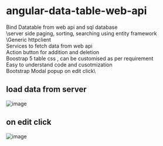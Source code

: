 # angular-data-table-web-api
Bind Datatable from web api and sql database\
\server side paging, sorting, searching using entity framework\
\Generic httpclient\
Services to fetch data from web api\
Action button for addition and deletion\
Boostrap 5 table css , can be customised as per requirement\
Easy to understand code and cusotmization\
Bootstrap Modal popup on edit click\

## load data from server
![image](https://user-images.githubusercontent.com/85626647/199465718-05aa706d-faa0-47aa-81f7-a130a137eed8.png)

## on edit click
![image](https://user-images.githubusercontent.com/85626647/199465801-92d16e52-895b-4e30-a37d-a1eef51c223c.png)
